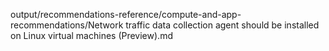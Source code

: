 output/recommendations-reference/compute-and-app-recommendations/Network traffic data collection agent should be installed on Linux virtual machines (Preview).md